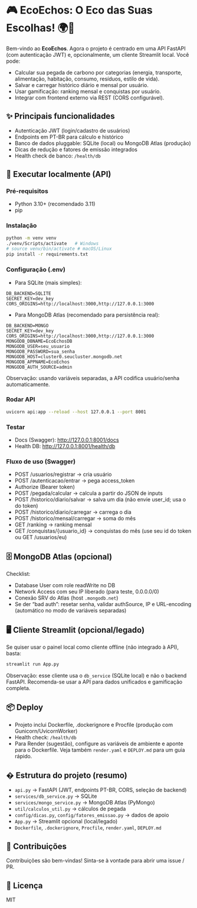 # 🎮 EcoEchos: O Eco das Suas Escolhas! 🌍🌱

Bem-vindo ao **EcoEchos**. Agora o projeto é centrado em uma API FastAPI (com autenticação JWT) e, opcionalmente, um cliente Streamlit local. Você pode:

- Calcular sua pegada de carbono por categorias (energia, transporte, alimentação, habitação, consumo, resíduos, estilo de vida).
- Salvar e carregar histórico diário e mensal por usuário.
- Usar gamificação: ranking mensal e conquistas por usuário.
- Integrar com frontend externo via REST (CORS configurável).

## ✨ Principais funcionalidades

- Autenticação JWT (login/cadastro de usuários)
- Endpoints em PT-BR para cálculo e histórico
- Banco de dados pluggable: SQLite (local) ou MongoDB Atlas (produção)
- Dicas de redução e fatores de emissão integrados
- Health check de banco: `/health/db`

## 🚀 Executar localmente (API)

### Pré-requisitos

- Python 3.10+ (recomendado 3.11)
- pip

### Instalação

```bash
python -m venv venv
./venv/Scripts/activate   # Windows
# source venv/bin/activate # macOS/Linux
pip install -r requirements.txt
```

### Configuração (.env)

- Para SQLite (mais simples):

```env
DB_BACKEND=SQLITE
SECRET_KEY=dev_key
CORS_ORIGINS=http://localhost:3000,http://127.0.0.1:3000
```

- Para MongoDB Atlas (recomendado para persistência real):

```env
DB_BACKEND=MONGO
SECRET_KEY=dev_key
CORS_ORIGINS=http://localhost:3000,http://127.0.0.1:3000
MONGODB_DBNAME=EcoEchosDB
MONGODB_USER=seu_usuario
MONGODB_PASSWORD=sua_senha
MONGODB_HOST=cluster0.seucluster.mongodb.net
MONGODB_APPNAME=EcoEchos
MONGODB_AUTH_SOURCE=admin
```

Observação: usando variáveis separadas, a API codifica usuário/senha automaticamente.

### Rodar API

```bash
uvicorn api:app --reload --host 127.0.0.1 --port 8001
```

### Testar

- Docs (Swagger): <http://127.0.0.1:8001/docs>
- Health DB: <http://127.0.0.1:8001/health/db>

### Fluxo de uso (Swagger)

- POST /usuarios/registrar → cria usuário
- POST /autenticacao/entrar → pega access_token
- Authorize (Bearer token)
- POST /pegada/calcular → calcula a partir do JSON de inputs
- POST /historico/diario/salvar → salva um dia (não envie user_id; usa o do token)
- POST /historico/diario/carregar → carrega o dia
- POST /historico/mensal/carregar → soma do mês
- GET /ranking → ranking mensal
- GET /conquistas/{usuario_id} → conquistas do mês (use seu id do token ou GET /usuarios/eu)

## 🗄️ MongoDB Atlas (opcional)

Checklist:

- Database User com role readWrite no DB
- Network Access com seu IP liberado (para teste, 0.0.0.0/0)
- Conexão SRV do Atlas (host `.mongodb.net`)
- Se der “bad auth”: resetar senha, validar authSource, IP e URL-encoding (automático no modo de variáveis separadas)

## 🖥️ Cliente Streamlit (opcional/legado)

Se quiser usar o painel local como cliente offline (não integrado à API), basta:

```bash
streamlit run App.py
```

Observação: esse cliente usa o `db_service` (SQLite local) e não o backend FastAPI. Recomenda-se usar a API para dados unificados e gamificação completa.

## 📦 Deploy

- Projeto inclui Dockerfile, .dockerignore e Procfile (produção com Gunicorn/UvicornWorker)
- Health check: `/health/db`
- Para Render (sugestão), configure as variáveis de ambiente e aponte para o Dockerfile. Veja também `render.yaml` e `DEPLOY.md` para um guia rápido.

## �️ Estrutura do projeto (resumo)

- `api.py` → FastAPI (JWT, endpoints PT-BR, CORS, seleção de backend)
- `services/db_service.py` → SQLite
- `services/mongo_service.py` → MongoDB Atlas (PyMongo)
- `util/calculos_util.py` → cálculos de pegada
- `config/dicas.py`, `config/fatores_emissao.py` → dados de apoio
- `App.py` → Streamlit opcional (local/legado)
- `Dockerfile`, `.dockerignore`, `Procfile`, `render.yaml`, `DEPLOY.md`

## 🤝 Contribuições

Contribuições são bem-vindas! Sinta-se à vontade para abrir uma issue / PR.

## 📄 Licença

MIT
